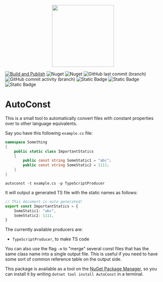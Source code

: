 <p align="center">
    <img src="https://github.com/user-attachments/assets/76e8dfc8-cfce-4c97-b280-6b4a681a478d" width="200" height="200" />
</p>

[![Build and Publish](https://github.com/kris701/AutoConst/actions/workflows/dotnet-desktop.yml/badge.svg)](https://github.com/kris701/AutoConst/actions/workflows/dotnet-desktop.yml)
![Nuget](https://img.shields.io/nuget/v/AutoConst)
![Nuget](https://img.shields.io/nuget/dt/AutoConst)
![GitHub last commit (branch)](https://img.shields.io/github/last-commit/kris701/AutoConst/main)
![GitHub commit activity (branch)](https://img.shields.io/github/commit-activity/m/kris701/AutoConst)
![Static Badge](https://img.shields.io/badge/Platform-Windows-blue)
![Static Badge](https://img.shields.io/badge/Platform-Linux-blue)
![Static Badge](https://img.shields.io/badge/Framework-dotnet--9.0-green)

# AutoConst

This is a small tool to automatically convert files with constant properties over to other language equivalents.

Say you have this following `example.cs` file:
```csharp
namespace Something
{
	public static class ImportantStatics
	{
		public const string SomeStatic1 = "abc";
		public const string SomeStatic2 = 1111;
	}
}

```

`autoconst -t example.cs -p TypeScriptProducer`

It will output a generated TS file with the static names as follows:
```ts
// This document is auto generated!
export const ImportantStatics = {
	SomeStatic1: "abc",
	SomeStatic2: 1111,
}
```

The currently available producers are:
* `TypeScriptProducer`, to make TS code

You can also use the flag `-m` to "merge" several const files that has the same class name into a single output file.
This is useful if you need to have some sort of common reference table on the output side.

This package is available as a tool on the [NuGet Package Manager](https://www.nuget.org/packages/AutoConst/), so you can install it by writing `dotnet tool install AutoConst` in a terminal.